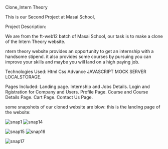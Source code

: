 
Clone_Intern Theory 

This is our Second Project at Masai School,

Project Description:

We are from the ft-web12 batch of Masai School, our task is to make a clone of the Intern Theory website.

ntern theory website provides an opportunity to get an internship with a handsome stipend. it also provides some courses by pursuing you can improve your skills and maybe you will land on a high paying job.

Technologies Used:
Html
Css
Advance JAVASCRIPT
MOCK SERVER 
LOCALSTORAGE.



Pages Included:
Landing page.
Internship and Jobs
Details.
Login and Rgistration for Company and Users.
Profile Page.
Course and Course Details Page.
Cart Page.
Contact Us Page.


some snapshots of our cloned website are blow:
this is the landing page of the website:

![snap1](https://user-images.githubusercontent.com/91534605/141649437-f79799b7-9534-425e-8ae1-6b69fc3bd92c.png)
![snap14](https://user-images.githubusercontent.com/91534605/141649450-09b8ba54-d90b-4711-80b2-89e55a13b8da.png)

![snap15](https://user-images.githubusercontent.com/91534605/141649501-7e68598a-52e4-4120-bdcb-202c5d5f6b7b.png)
![snap16](https://user-images.githubusercontent.com/91534605/141649517-285d786e-d544-4a40-a3b2-60e38f475393.png)

![snap17](https://user-images.githubusercontent.com/91534605/141649524-8079da44-0905-47f6-be87-c42cd24bf0f2.png)

